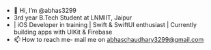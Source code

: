 - 👋 Hi, I’m @abhas3299
- 3rd year B.Tech Student at LNMIIT, Jaipur 
- | iOS Developer in training | Swift & SwiftUI enthusiast | Currently building apps with UIKit & Firebase
- 📫 How to reach me- mail me on abhaschaudhary3299@gmail.com

<!---
abhas3299/abhas3299 is a ✨ special ✨ repository because its `README.md` (this file) appears on your GitHub profile.
You can click the Preview link to take a look at your changes.
--->
